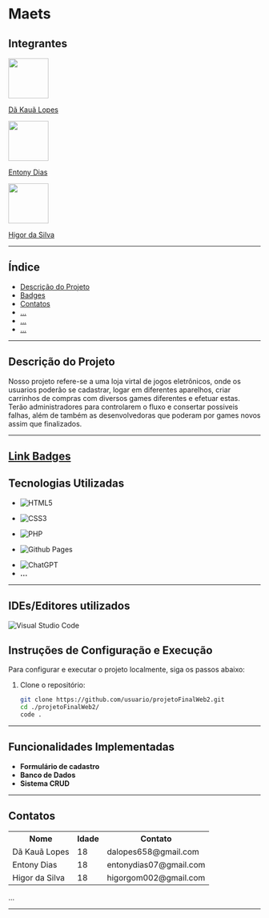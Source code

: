 # Maets

## Integrantes

<img src="https://github.com/Dakaua.png" width="80" height="80">

[Dã Kauã Lopes](https://github.com/Dakaua)

<img src="https://github.com/EntonyDias.png" width="80" height="80">

[Entony Dias](https://github.com/EntonyDias)

<img src="https://github.com/HigorLegal.png" width="80" height="80">

[Higor da Silva](https://github.com/HigorLegal)

---

## Índice
- [Descrição do Projeto](#descrição-do-projeto)
- [Badges](#badges)
- [Contatos](#Contatos)
- [...](#...)
- [...](#...)
- [...](#...)
---

## Descrição do Projeto
Nosso projeto refere-se a uma loja virtal de jogos eletrônicos, onde os usuarios poderão se cadastrar, logar em diferentes aparelhos, criar carrinhos de compras com diversos games diferentes e efetuar estas. Terão administradores para controlarem o fluxo e consertar possiveis falhas, além de também as desenvolvedoras que poderam por games novos assim que finalizados.

---

<!-- Link para pagina da badges -->
[Link Badges](https://ileriayo.github.io/markdown-badges/)
---

## Tecnologias Utilizadas
<!-- Badge HTML5 -->
- ![HTML5](https://img.shields.io/badge/html5-%23E34F26.svg?style=for-the-badge&logo=html5&logoColor=white)
<!-- Badge CSS3 -->
- ![CSS3](https://img.shields.io/badge/css3-%231572B6.svg?style=for-the-badge&logo=css3&logoColor=white)
<!-- Badge PHP 8.0 -->
- ![PHP](https://img.shields.io/badge/php-%23777BB4.svg?style=for-the-badge&logo=php&logoColor=white)
<!-- Badge GitHub Pages -->
- ![Github Pages](https://img.shields.io/badge/github%20pages-121013?style=for-the-badge&logo=github&logoColor=white)
<!-- Badge ChatGpt -->
- ![ChatGPT](https://img.shields.io/badge/chatGPT-74aa9c?style=for-the-badge&logo=openai&logoColor=white)
- **...** 
---

## IDEs/Editores utilizados
<!-- Badge Visual Studio Code -->
![Visual Studio Code](https://img.shields.io/badge/Visual%20Studio%20Code-0078d7.svg?style=for-the-badge&logo=visual-studio-code&logoColor=white)

## Instruções de Configuração e Execução
Para configurar e executar o projeto localmente, siga os passos abaixo:

1. Clone o repositório:
    ```bash
    git clone https://github.com/usuario/projetoFinalWeb2.git
    cd ./projetoFinalWeb2/
    code .

---

## Funcionalidades Implementadas
- **Formulário de cadastro**
- **Banco de Dados**
- **Sistema CRUD**

---

## Contatos

<table>
  <tr>
    <th>Nome</th>
    <th>Idade</th>
    <th>Contato</th>
  </tr>
  <tr>
    <td>Dã Kauã Lopes</td>
    <td>18</td>
    <td>dalopes658@gmail.com</td>
  </tr>
  <tr>
    <td>Entony Dias</td>
    <td>18</td>
    <td>entonydias07@gmail.com</td>
  </tr>
  <tr>
    <td>Higor da Silva</td>
    <td>18</td>
    <td>higorgom002@gmail.com</td>
  </tr>
</table>

...

---
